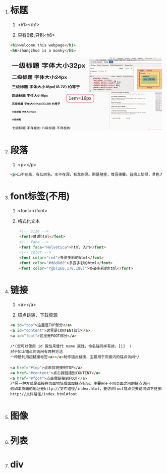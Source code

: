 1. # 标题

   1. &lt;h1&gt;&lt;/h1&gt;

   2. 只有6级,只到&lt;h6&gt;

   ```html
   <h1>welcome this webpage</h1>
   <h6>zhangzhuo is a monky</h6>
   ```

   ![](/assets/6级标题2.PNG)

2. # 段落

   1. &lt;p&gt;&lt;/p&gt;

   ```html
   <p>山不在高，有仙则名。水不在深，有龙则灵。斯是陋室，惟吾德馨。苔痕上阶绿，草色入帘青。谈笑有鸿儒，往来无白丁。可以调素琴，阅金经。无丝竹之乱耳，无案牍之劳形。南阳诸葛庐，西蜀子云亭。孔子云：何陋之有？</p>
   ```
3. # font标签\(不用\)

   1. &lt;font&gt;&lt;/font&gt;

   2. 格式化文本

   ```html
       <!-- size -->
       <font>慕课html</font>
       <!-- face -->
       <font face="Helvetica">html 入门</font>
       <!-- color -->
       <font color="red">多姿多彩的html</font>
       <font color="#d8d8d8">多姿多彩的html</font>
       <font color="rgb(168,178,188)">多姿多彩的html</font>
   ```
4. # 链接

   1. &lt;a&gt;&lt;/a&gt;

   2. 锚点跳转、下载资源

   ```html
   <a id="top">这里是TOP部分</a>
   <a id="content">这里是CONTENT部分</a>
   <a id="foot">这里是FOOT部分</a>

   /*(您可以使用 id 属性来替代 name 属性，命名锚同样有效。[1]  ）
   对于如上锚点的访问有两种方法
   一种是利用超链接标签<a></a>制作锚点链接，主要用于页面内的锚点访问*/

   <a href="#top">点击我链接到TOP</a>
   <a href="#content">点击我链接到CONTENT</a>
   <a href="#foot">点击我链接到FOOT</a>
   /*另一种方式是直接在页面地址后面加锚点标记，主要用于不同页面之间的锚点访问
   假如本页面的地址是http://文件路径/index.html，要访问foot锚点只要访问如下链接即可*/
   http://文件路径/index.html#foot
   ```
5. # 图像
6. # 列表
7. # div



